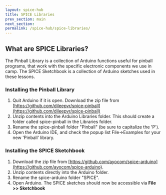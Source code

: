 ```yaml
---
layout: spice-hub
title: SPICE Libraries
prev_section: main
next_section: 
permalink: /spice-hub/spice-libraries/
---
```


## What are SPICE Libraries?

The Pinball Library is a collection of Arduino functions useful for pinball programs, that work with the specific electronic components we use in camp. The SPICE Sketchbook is a collection of Arduino sketches used in these lessons. 

### Installing the Pinball Library

1. Quit Arduino if it is open. Download the zip file from [https://github.com/dileepvr/spice-pinball](https://github.com/dileepvr/spice-pinball)
2. Unzip contents into the Arduino Libraries folder. This should create a folder called spice-pinball in the Libraries folder.
3. Rename the spice-pinball folder "Pinball" (be sure to capitalize the 'P').
4. Open the Arduino IDE, and check the popup list File->Examples for your new 'Pinball' library.

### Installing the SPICE Sketchbook

1. Download the zip file from [https://github.com/ayocom/spice-arduino](https://github.com/ayocom/spice-arduino). 
2. Unzip contents directly into the Arduino folder.
3. Rename the spice-arduino folder "SPICE".
3. Open Arduino. The SPICE sketches should now be accessible via **File >> Sketchbook**